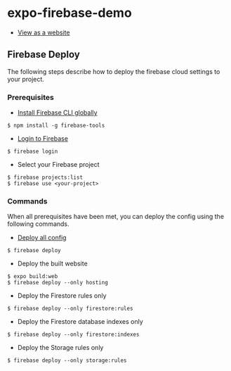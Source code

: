 # expo-firebase-demo

- [View as a website](https://expo-firebase-demo.web.app/)


## Firebase Deploy

The following steps describe how to deploy the firebase cloud settings to your project.

### Prerequisites

- [Install Firebase CLI globally](https://firebase.google.com/docs/cli#setup_update_cli)
```
$ npm install -g firebase-tools
```

- [Login to Firebase](https://firebase.google.com/docs/cli#sign-in-test-cli)
```
$ firebase login
```

- Select your Firebase project
```
$ firebase projects:list
$ firebase use <your-project>
```

### Commands

When all prerequisites have been met, you can deploy the config using the following commands.

- [Deploy all config](https://firebase.google.com/docs/cli#deployment)
```
$ firebase deploy
```

- Deploy the built website
```
$ expo build:web
$ firebase deploy --only hosting
```


- Deploy the Firestore rules only
```
$ firebase deploy --only firestore:rules
```

- Deploy the Firestore database indexes only
```
$ firebase deploy --only firestore:indexes
```

- Deploy the Storage rules only
```
$ firebase deploy --only storage:rules
```
